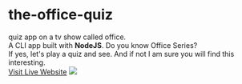 # the-office-quiz
quiz app on a tv show called office.
<br>
A CLI app built with <strong>NodeJS</strong>. Do you know Office Series?
<br>
If yes, let's play a quiz and see. And if not I am sure you will find this interesting.
<br>
<a href="https://replit.con/@arpitashrivast1/the-office?embed=true">Visit Live Website</a>
<img src="https://encrypted-tbn0.gstatic.com/images?q=tbn:ANd9GcSIkwlB8Hi2ECq69PKKXERqz4Cty-6Djp3dRg&usqp=CAU" />
